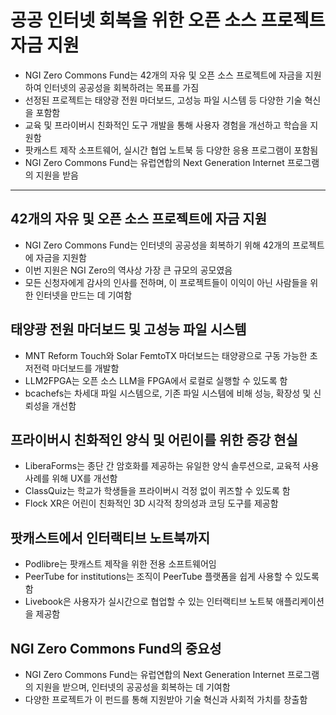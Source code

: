 # 공공 인터넷 회복을 위한 오픈 소스 프로젝트 자금 지원


* NGI Zero Commons Fund는 42개의 자유 및 오픈 소스 프로젝트에 자금을 지원하여 인터넷의 공공성을 회복하려는 목표를 가짐
* 선정된 프로젝트는 태양광 전원 마더보드, 고성능 파일 시스템 등 다양한 기술 혁신을 포함함
* 교육 및 프라이버시 친화적인 도구 개발을 통해 사용자 경험을 개선하고 학습을 지원함
* 팟캐스트 제작 소프트웨어, 실시간 협업 노트북 등 다양한 응용 프로그램이 포함됨
* NGI Zero Commons Fund는 유럽연합의 Next Generation Internet 프로그램의 지원을 받음

---

42개의 자유 및 오픈 소스 프로젝트에 자금 지원
---------------------------

* NGI Zero Commons Fund는 인터넷의 공공성을 회복하기 위해 42개의 프로젝트에 자금을 지원함
* 이번 지원은 NGI Zero의 역사상 가장 큰 규모의 공모였음
* 모든 신청자에게 감사의 인사를 전하며, 이 프로젝트들이 이익이 아닌 사람들을 위한 인터넷을 만드는 데 기여함

태양광 전원 마더보드 및 고성능 파일 시스템
------------------------

* MNT Reform Touch와 Solar FemtoTX 마더보드는 태양광으로 구동 가능한 초저전력 마더보드를 개발함
* LLM2FPGA는 오픈 소스 LLM을 FPGA에서 로컬로 실행할 수 있도록 함
* bcachefs는 차세대 파일 시스템으로, 기존 파일 시스템에 비해 성능, 확장성 및 신뢰성을 개선함

프라이버시 친화적인 양식 및 어린이를 위한 증강 현실
-----------------------------

* LiberaForms는 종단 간 암호화를 제공하는 유일한 양식 솔루션으로, 교육적 사용 사례를 위해 UX를 개선함
* ClassQuiz는 학교가 학생들을 프라이버시 걱정 없이 퀴즈할 수 있도록 함
* Flock XR은 어린이 친화적인 3D 시각적 창의성과 코딩 도구를 제공함

팟캐스트에서 인터랙티브 노트북까지
------------------

* Podlibre는 팟캐스트 제작을 위한 전용 소프트웨어임
* PeerTube for institutions는 조직이 PeerTube 플랫폼을 쉽게 사용할 수 있도록 함
* Livebook은 사용자가 실시간으로 협업할 수 있는 인터랙티브 노트북 애플리케이션을 제공함

NGI Zero Commons Fund의 중요성
--------------------------

* NGI Zero Commons Fund는 유럽연합의 Next Generation Internet 프로그램의 지원을 받으며, 인터넷의 공공성을 회복하는 데 기여함
* 다양한 프로젝트가 이 펀드를 통해 지원받아 기술 혁신과 사회적 가치를 창출함
